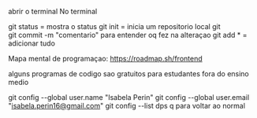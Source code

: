 abrir o terminal 
No terminal

git status = mostra o status 
git init = inicia um repositorio local git   
git commit -m "comentario" para entender oq fez na alteraçao
git add * = adicionar tudo

Mapa mental de programaçao: https://roadmap.sh/frontend

alguns programas de codigo sao gratuitos para estudantes fora do ensino medio


git config --global user.name "Isabela Perin"
git config --global user.email "isabela.perin16@gmail.com"
git config --list
dps q para voltar ao normal